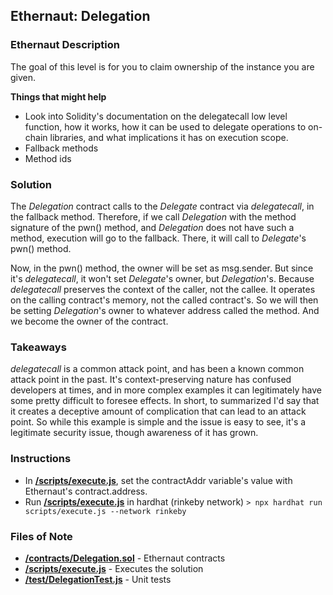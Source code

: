 ## Ethernaut: Delegation

### Ethernaut Description
The goal of this level is for you to claim ownership of the instance you are given.

**Things that might help**
- Look into Solidity's documentation on the delegatecall low level function, how it works, how it can be used to delegate operations to on-chain libraries, and what implications it has on execution scope.
- Fallback methods
- Method ids
  
### Solution
The _Delegation_ contract calls to the _Delegate_ contract via _delegatecall_, in the fallback method. Therefore, if we call _Delegation_ with the method signature of the pwn() method, and _Delegation_ does not have such a method, execution will go to the fallback. There, it will call to _Delegate_'s pwn() method. 

Now, in the pwn() method, the owner will be set as msg.sender. But since it's _delegatecall_, it won't set _Delegate_'s owner, but _Delegation_'s. Because _delegatecall_ preserves the context of the caller, not the callee. It operates on the calling contract's memory, not the called contract's. So we will then be setting _Delegation_'s owner to whatever address called the method. And we become the owner of the contract. 

### Takeaways
_delegatecall_ is a common attack point, and has been a known common attack point in the past. It's context-preserving nature has confused developers at times, and in more complex examples it can legitimately have some pretty difficult to foresee effects. In short, to summarized I'd say that it creates a deceptive amount of complication that can lead to an attack point. So while this example is simple and the issue is easy to see, it's a legitimate security issue, though awareness of it has grown. 

### Instructions
- In **[/scripts/execute.js](/scripts/execute.js)**, set the contractAddr variable's value with Ethernaut's contract.address. 
- Run **[/scripts/execute.js](/scripts/execute.js)** in hardhat (rinkeby network)
`> npx hardhat run scripts/execute.js --network rinkeby`

### Files of Note
- **[/contracts/Delegation.sol](/contracts/Delegation.sol)** - Ethernaut contracts 
- **[/scripts/execute.js](/scripts/execute.js)** - Executes the solution 
- **[/test/DelegationTest.js](test/DelegationTest.js)** - Unit tests 
